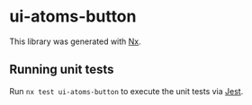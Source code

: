 # ui-atoms-button

This library was generated with [Nx](https://nx.dev).

## Running unit tests

Run `nx test ui-atoms-button` to execute the unit tests via [Jest](https://jestjs.io).
